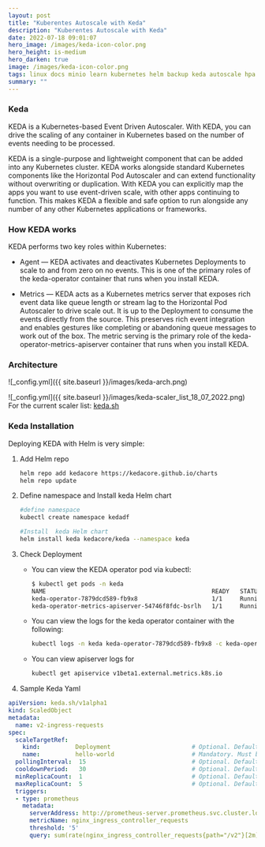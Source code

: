```yaml
---
layout: post
title: "Kuberentes Autoscale with Keda"
description: "Kuberentes Autoscale with Keda"
date: 2022-07-18 09:01:07
hero_image: /images/keda-icon-color.png
hero_height: is-medium
hero_darken: true
image: /images/keda-icon-color.png
tags: linux docs minio learn kubernetes helm backup keda autoscale hpa
summary: ""
---
```


### Keda    

KEDA is a Kubernetes-based Event Driven Autoscaler. With KEDA, you can drive the scaling of any container in Kubernetes based on the number of events needing to be processed.

KEDA is a single-purpose and lightweight component that can be added into any Kubernetes cluster. KEDA works alongside standard Kubernetes components like the Horizontal Pod Autoscaler and can extend functionality without overwriting or duplication. With KEDA you can explicitly map the apps you want to use event-driven scale, with other apps continuing to function. This makes KEDA a flexible and safe option to run alongside any number of any other Kubernetes applications or frameworks.

### How KEDA works

KEDA performs two key roles within Kubernetes:

- Agent — KEDA activates and deactivates Kubernetes Deployments to scale to and from zero on no events. This is one of the primary roles of the keda-operator container that runs when you install KEDA.
    
- Metrics — KEDA acts as a Kubernetes metrics server that exposes rich event data like queue length or stream lag to the Horizontal Pod Autoscaler to drive scale out. It is up to the Deployment to consume the events directly from the source. This preserves rich event integration and enables gestures like completing or abandoning queue messages to work out of the box. The metric serving is the primary role of the keda-operator-metrics-apiserver container that runs when you install KEDA.

### Architecture

![_config.yml]({{ site.baseurl }}/images/keda-arch.png)


![_config.yml]({{ site.baseurl }}/images/keda-scaler_list_18_07_2022.png)
For the current scaler list: [keda.sh](https://keda.sh)

###  Keda Installation   

Deploying KEDA with Helm is very simple:

1. Add Helm repo
    
    ```bash
    helm repo add kedacore https://kedacore.github.io/charts
    helm repo update
    
    ```
    
2. Define namespace and Install keda Helm chart
    
    ```bash
    #define namespace 
    kubectl create namespace kedadf
    
    #Install  keda Helm chart
    helm install keda kedacore/keda --namespace keda
    ```
    
3. Check Deployment 
    - You can view the KEDA operator pod via kubectl:
        
        ```bash
        $ kubectl get pods -n keda
        NAME                                               READY   STATUS    RESTARTS   AGE
        keda-operator-7879dcd589-fb9x8                     1/1     Running   0          17d
        keda-operator-metrics-apiserver-54746f8fdc-bsrlh   1/1     Running   0          17d

        ```
        
    - You can view the logs for the keda operator container with the following:
        
        ```bash
        kubectl logs -n keda keda-operator-7879dcd589-fb9x8 -c keda-operator

        ```

    - You can view apiserver logs for

        ```bash
        kubectl get apiservice v1beta1.external.metrics.k8s.io 

        ```

4. Sample Keda Yaml

```yaml
apiVersion: keda.sh/v1alpha1
kind: ScaledObject
metadata:
  name: v2-ingress-requests
spec:
  scaleTargetRef:
    kind:          Deployment                       # Optional. Default: Deployment
    name:          hello-world                      # Mandatory. Must be in the same namespace as the ScaledObject
  pollingInterval:  15                              # Optional. Default: 30 seconds
  cooldownPeriod:   30                              # Optional. Default: 300 seconds
  minReplicaCount:  1                               # Optional. Default: 0
  maxReplicaCount:  5                               # Optional. Default: 100
  triggers:
  - type: prometheus
    metadata:
      serverAddress: http://prometheus-server.prometheus.svc.cluster.local
      metricName: nginx_ingress_controller_requests
      threshold: '5'
      query: sum(rate(nginx_ingress_controller_requests{path="/v2"}[2m]))

```

